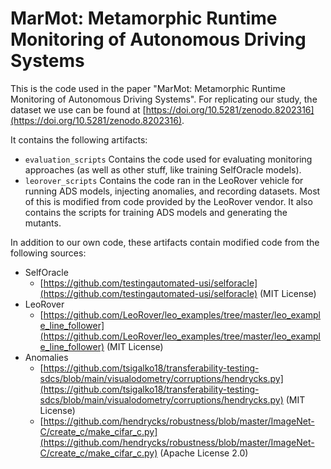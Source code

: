 # MarMot: Metamorphic Runtime Monitoring of Autonomous Driving Systems
This is the code used in the paper "MarMot: Metamorphic Runtime Monitoring of Autonomous
Driving Systems". For replicating our study, the dataset we use can be found at [https://doi.org/10.5281/zenodo.8202316](https://doi.org/10.5281/zenodo.8202316).

It contains the following artifacts:

* `evaluation_scripts` Contains the code used for evaluating monitoring approaches (as well as other stuff, like training SelfOracle models).
* `leorover_scripts` Contains the code ran in the LeoRover vehicle for running ADS models, injecting anomalies, and recording datasets. Most of this is modified from code provided by the LeoRover vendor. It also contains the scripts for training ADS models and generating the mutants.

In addition to our own code, these artifacts contain modified code from the following sources:

* SelfOracle
    * [https://github.com/testingautomated-usi/selforacle](https://github.com/testingautomated-usi/selforacle) (MIT License)
* LeoRover
    * [https://github.com/LeoRover/leo_examples/tree/master/leo_example_line_follower](https://github.com/LeoRover/leo_examples/tree/master/leo_example_line_follower) (MIT License)
* Anomalies
    * [https://github.com/tsigalko18/transferability-testing-sdcs/blob/main/visualodometry/corruptions/hendrycks.py](https://github.com/tsigalko18/transferability-testing-sdcs/blob/main/visualodometry/corruptions/hendrycks.py) (MIT License)
    * [https://github.com/hendrycks/robustness/blob/master/ImageNet-C/create_c/make_cifar_c.py](https://github.com/hendrycks/robustness/blob/master/ImageNet-C/create_c/make_cifar_c.py) (Apache License 2.0)
